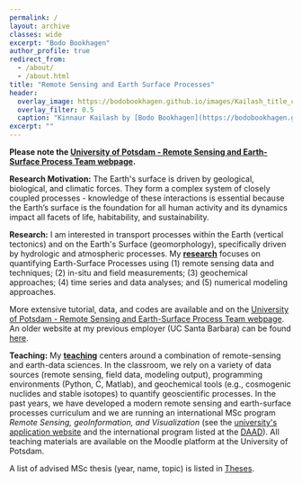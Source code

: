 ```yaml
---
permalink: /
layout: archive
classes: wide
excerpt: "Bodo Bookhagen"
author_profile: true
redirect_from:
  - /about/
  - /about.html
title: "Remote Sensing and Earth Surface Processes"
header:
  overlay_image: https://bodobookhagen.github.io/images/Kailash_title_clip.jpg
  overlay_filter: 0.5
  caption: "Kinnaur Kailash by [Bodo Bookhagen](https://bodobookhagen.github.io/)"
excerpt: ""
---
```

**Please note the [University of Potsdam - Remote Sensing and Earth-Surface Process Team webpage](http://UP-RS-ESP.github.io/).**

**Research Motivation:** The Earth's surface is driven by geological, biological, and climatic forces. They form a complex system of closely coupled processes - knowledge of these interactions is essential because the Earth’s surface is the foundation for all human activity and its dynamics impact all facets of life, habitability, and sustainability.

**Research:** I am interested in transport processes within the Earth (vertical tectonics) and on the Earth's Surface (geomorphology), specifically driven by hydrologic and atmospheric processes. My [**research**](http://bodobookhagen.github.io/research) focuses on quantifying Earth-Surface Processes using (1) remote sensing data and techniques; (2) in-situ and field measurements; (3) geochemical approaches; (4) time series and data analyses; and (5) numerical modeling approaches.

More extensive tutorial, data, and codes are available and on the [University of Potsdam - Remote Sensing and Earth-Surface Process Team webpage](http://UP-RS-ESP.github.io/). An older website at my previous employer (UC Santa Barbara) can be found [here](http://www.geog.ucsb.edu/~bodo/).

**Teaching:** My [**teaching**](http://bodobookhagen.github.io/teaching) centers around a combination of remote-sensing and earth-data sciences. In the classroom, we rely on a variety of data sources (remote sensing, field data, modeling output), programming environments (Python, C, Matlab), and geochemical tools (e.g., cosmogenic nuclides and stable isotopes) to quantify geoscientific processes. In the past years, we have developed a modern remote sensing and earth-surface processes curriculum and we are running an international MSc program *Remote Sensing, geoInformation, and Visualization* (see the [university's application website](https://www.uni-potsdam.de/de/mnfakul/studium-und-lehre/master/remote-sensing-geoinformation-and-visualization.html) and the international program listed at the [DAAD](https://www.daad.de/deutschland/studienangebote/international-programmes/en/detail/4855/)). All teaching materials are available on the Moodle platform at the University of Potsdam.

A list of advised MSc thesis (year, name, topic) is listed in [Theses](http://bodobookhagen.github.io/theses).
